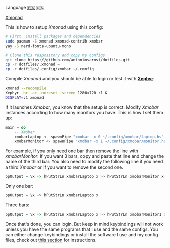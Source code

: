 Language
[🇪🇸](./README.es.md)
🇺🇸

[Xmonad](../.screenshots/xmonad.png)

This is how to setup *Xmonad* using this config:

```bash
# First, install packages and dependencies
sudo pacman -S xmonad xmonad-contrib xmobar
yay -S nerd-fonts-ubuntu-mono

# Clone this respository and copy my configs
git clone https://github.com/antoniosarosi/dotfiles.git
cp -r dotfiles/.xmonad ~
cp -r dotfiles/.config/xmobar ~/.config
```

Compile *Xmonad* and you should be able to login or test it with
**[Xephyr](https://wiki.archlinux.org/index.php/Xephyr)**:

```bash
xmonad --recompile
Xephyr -br -ac -noreset -screen 1280x720 :1 &
DISPLAY=:1 xmonad
```

If it launches *Xmobar*, you know that the setup is correct. Modify 
*Xmobar* instances according to how many monitors you have. This is how
I set them up:

```haskell
main = do
    -- Xmobar
    xmobarLaptop <- spawnPipe "xmobar -x 0 ~/.config/xmobar/laptop.hs"
    xmobarMonitor <- spawnPipe "xmobar -x 1 ~/.config/xmobar/monitor.hs"
```

For example, if you only need one bar then remove the line with *xmobarMonitor*.
If you want 3 bars, copy and paste that line and change the name of the third
bar. You also need to modify the following line if you need a third *Xmobar*
or if you want to remove the second one.

```haskell
ppOutput = \x -> hPutStrLn xmobarLaptop x >> hPutStrLn xmobarMonitor x,
```

Only one bar:

```haskell
ppOutput = \x -> hPutStrLn xmobarLaptop x
```

Three bars:

```haskell
ppOutput = \x -> hPutStrLn xmobarLaptop x >> hPutStrLn xmobarMonitor1 x >> hPutStrLn xmobarMonitor2 x,
```

Once that's done, you can login. But keep in mind keybindings will not work
unless you have the same programs that I use and the same configs. You can
either change keybindings or install the software I use and my config files,
check out [this section](https://github.com/antoniosarosi/dotfiles#keybindings)
for instructions.
